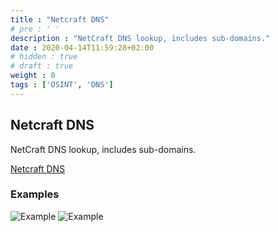 ```yaml
---
title : "Netcraft DNS"
# pre : ' '
description : "NetCraft DNS lookup, includes sub-domains."
date : 2020-04-14T11:59:28+02:00
# hidden : true
# draft : true
weight : 0
tags : ['OSINT', 'DNS']
---
```


## Netcraft DNS

NetCraft DNS lookup, includes sub-domains.

[Netcraft DNS](https://searchdns.netcraft.com/)

### Examples

![Example](images/example-1.png)
![Example](images/example-2.png)
